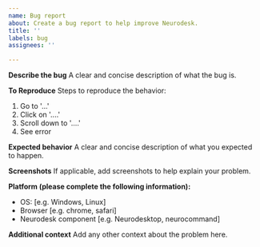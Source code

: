 ```yaml
---
name: Bug report
about: Create a bug report to help improve Neurodesk.
title: ''
labels: bug
assignees: ''

---
```


**Describe the bug**
A clear and concise description of what the bug is.

**To Reproduce**
Steps to reproduce the behavior:
1. Go to '...'
2. Click on '....'
3. Scroll down to '....'
4. See error

**Expected behavior**
A clear and concise description of what you expected to happen.

**Screenshots**
If applicable, add screenshots to help explain your problem.

**Platform (please complete the following information):**
 - OS: [e.g. Windows, Linux]
 - Browser [e.g. chrome, safari]
 - Neurodesk component [e.g. Neurodesktop, neurocommand]

**Additional context**
Add any other context about the problem here.

